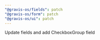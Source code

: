 ```yaml
---
"@gravis-os/fields": patch
"@gravis-os/form": patch
"@gravis-os/ui": patch
---
```


Update fields and add CheckboxGroup field
